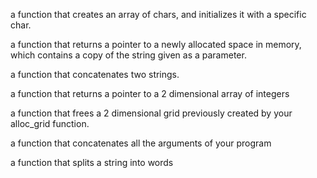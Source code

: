 a function that creates an array of chars, and initializes it with a specific char.

a function that returns a pointer to a newly allocated space in memory, which contains a copy of the string given as a parameter.

a function that concatenates two strings.

a function that returns a pointer to a 2 dimensional array of integers

a function that frees a 2 dimensional grid previously created by your alloc_grid function.

a function that concatenates all the arguments of your program

a function that splits a string into words
